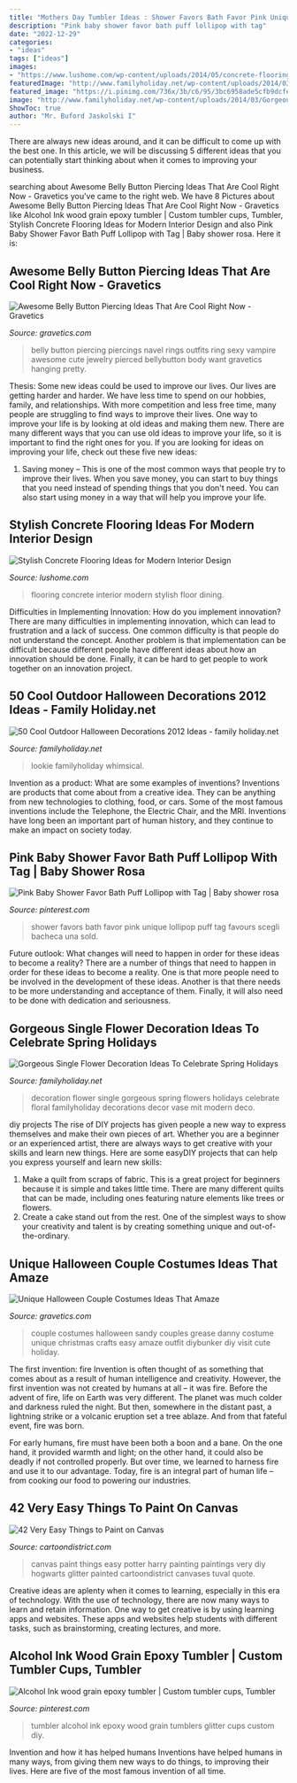 ```yaml
---
title: "Mothers Day Tumbler Ideas : Shower Favors Bath Favor Pink Unique Lollipop Puff Tag Favours Scegli Bacheca Una Sold"
description: "Pink baby shower favor bath puff lollipop with tag"
date: "2022-12-29"
categories:
- "ideas"
tags: ["ideas"]
images:
- "https://www.lushome.com/wp-content/uploads/2014/05/concrete-flooring-ideas-modern-interior-design-8.jpg"
featuredImage: "http://www.familyholiday.net/wp-content/uploads/2014/03/Gorgeous-Single-Flower-Decoration-Ideas-12.jpg"
featured_image: "https://i.pinimg.com/736x/3b/c6/95/3bc6958ade5cfb9dcfef23ac57283aca--unique-baby-shower-favors-pop-baby-showers.jpg"
image: "http://www.familyholiday.net/wp-content/uploads/2014/03/Gorgeous-Single-Flower-Decoration-Ideas-12.jpg"
ShowToc: true
author: "Mr. Buford Jaskolski I"
---
```



There are always new ideas around, and it can be difficult to come up with the best one. In this article, we will be discussing 5 different ideas that you can potentially start thinking about when it comes to improving your business.

	

		
searching about Awesome Belly Button Piercing Ideas That Are Cool Right Now - Gravetics you've came to the right web. We have 8 Pictures about Awesome Belly Button Piercing Ideas That Are Cool Right Now - Gravetics like Alcohol Ink wood grain epoxy tumbler | Custom tumbler cups, Tumbler, Stylish Concrete Flooring Ideas for Modern Interior Design and also Pink Baby Shower Favor Bath Puff Lollipop with Tag | Baby shower rosa. Here it is:
		
    
## Awesome Belly Button Piercing Ideas That Are Cool Right Now - Gravetics

<img loading=lazy src="https://www.gravetics.com/wp-content/uploads/2017/02/Hanging-Jewelry.jpg" onerror="this.onerror=null;this.src='https://tse2.mm.bing.net/th?id=OIP.C-0zDYEr8drpd2dZ-34iAAHaLG&amp;pid=15.1';" alt="Awesome Belly Button Piercing Ideas That Are Cool Right Now - Gravetics">

_Source: gravetics.com_

>belly button piercing piercings navel rings outfits ring sexy vampire awesome cute jewelry pierced bellybutton body want gravetics hanging pretty. 

	

Thesis: Some new ideas could be used to improve our lives.
Our lives are getting harder and harder. We have less time to spend on our hobbies, family, and relationships. With more competition and less free time, many people are struggling to find ways to improve their lives. One way to improve your life is by looking at old ideas and making them new. There are many different ways that you can use old ideas to improve your life, so it is important to find the right ones for you. If you are looking for ideas on improving your life, check out these five new ideas: 
1) Saving money – This is one of the most common ways that people try to improve their lives. When you save money, you can start to buy things that you need instead of spending things that you don't need. You can also start using money in a way that will help you improve your life.

    
## Stylish Concrete Flooring Ideas For Modern Interior Design

<img loading=lazy src="https://www.lushome.com/wp-content/uploads/2014/05/concrete-flooring-ideas-modern-interior-design-8.jpg" onerror="this.onerror=null;this.src='https://tse3.mm.bing.net/th?id=OIP.arV0islHRjv10eJvVQu19AHaFi&amp;pid=15.1';" alt="Stylish Concrete Flooring Ideas for Modern Interior Design">

_Source: lushome.com_

>flooring concrete interior modern stylish floor dining. 

	

Difficulties in Implementing Innovation: How do you implement innovation?
There are many difficulties in implementing innovation, which can lead to frustration and a lack of success. One common difficulty is that people do not understand the concept. Another problem is that implementation can be difficult because different people have different ideas about how an innovation should be done. Finally, it can be hard to get people to work together on an innovation project.

    
## 50 Cool Outdoor Halloween Decorations 2012 Ideas - Family Holiday.net

<img loading=lazy src="https://www.familyholiday.net/wp-content/uploads/2012/09/Cool-Outdoor-Halloween-Decorations-2012-Ideas_071.jpg" onerror="this.onerror=null;this.src='https://tse2.mm.bing.net/th?id=OIP.PngTQitkmm6-4lHV-4_EPwHaLe&amp;pid=15.1';" alt="50 Cool Outdoor Halloween Decorations 2012 Ideas - family holiday.net">

_Source: familyholiday.net_

>lookie familyholiday whimsical. 

	

Invention as a product: What are some examples of inventions?
Inventions are products that come about from a creative idea. They can be anything from new technologies to clothing, food, or cars. Some of the most famous inventions include the Telephone, the Electric Chair, and the MRI. Inventions have long been an important part of human history, and they continue to make an impact on society today.

    
## Pink Baby Shower Favor Bath Puff Lollipop With Tag | Baby Shower Rosa

<img loading=lazy src="https://i.pinimg.com/736x/3b/c6/95/3bc6958ade5cfb9dcfef23ac57283aca--unique-baby-shower-favors-pop-baby-showers.jpg" onerror="this.onerror=null;this.src='https://tse4.mm.bing.net/th?id=OIP.dNW4DLM2gLNfdr9hnpNaDgHaJ3&amp;pid=15.1';" alt="Pink Baby Shower Favor Bath Puff Lollipop with Tag | Baby shower rosa">

_Source: pinterest.com_

>shower favors bath favor pink unique lollipop puff tag favours scegli bacheca una sold. 

	

Future outlook: What changes will need to happen in order for these ideas to become a reality?
There are a number of things that need to happen in order for these ideas to become a reality. One is that more people need to be involved in the development of these ideas. Another is that there needs to be more understanding and acceptance of them. Finally, it will also need to be done with dedication and seriousness.

    
## Gorgeous Single Flower Decoration Ideas To Celebrate Spring Holidays

<img loading=lazy src="http://www.familyholiday.net/wp-content/uploads/2014/03/Gorgeous-Single-Flower-Decoration-Ideas-12.jpg" onerror="this.onerror=null;this.src='https://tse4.mm.bing.net/th?id=OIP.hEGpRA8FvR4oHAu2v3aQjgHaJ4&amp;pid=15.1';" alt="Gorgeous Single Flower Decoration Ideas To Celebrate Spring Holidays">

_Source: familyholiday.net_

>decoration flower single gorgeous spring flowers holidays celebrate floral familyholiday decorations decor vase mit modern deco. 

	

diy projects
The rise of DIY projects has given people a new way to express themselves and make their own pieces of art. Whether you are a beginner or an experienced artist, there are always ways to get creative with your skills and learn new things. Here are some easyDIY projects that can help you express yourself and learn new skills:
1) Make a quilt from scraps of fabric. This is a great project for beginners because it is simple and takes little time. There are many different quilts that can be made, including ones featuring nature elements like trees or flowers.
2) Create a cake stand out from the rest. One of the simplest ways to show your creativity and talent is by creating something unique and out-of-the-ordinary.

    
## Unique Halloween Couple Costumes Ideas That Amaze

<img loading=lazy src="https://www.gravetics.com/wp-content/uploads/2017/07/Danny-Sandy.jpg" onerror="this.onerror=null;this.src='https://tse1.mm.bing.net/th?id=OIP.sfxKLMWuxoqYbOCDiWhjdgHaJ4&amp;pid=15.1';" alt="Unique Halloween Couple Costumes Ideas That Amaze">

_Source: gravetics.com_

>couple costumes halloween sandy couples grease danny costume unique christmas crafts easy amaze outfit diybunker diy visit cute holiday. 

	

The first invention: fire
Invention is often thought of as something that comes about as a result of human intelligence and creativity. However, the first invention was not created by humans at all – it was fire.
Before the advent of fire, life on Earth was very different. The planet was much colder and darkness ruled the night. But then, somewhere in the distant past, a lightning strike or a volcanic eruption set a tree ablaze. And from that fateful event, fire was born.

For early humans, fire must have been both a boon and a bane. On the one hand, it provided warmth and light; on the other hand, it could also be deadly if not controlled properly. But over time, we learned to harness fire and use it to our advantage. Today, fire is an integral part of human life – from cooking our food to powering our industries.

    
## 42 Very Easy Things To Paint On Canvas

<img loading=lazy src="http://www.cartoondistrict.com/wp-content/uploads/2018/01/Easy-Things-to-Paint-on-Canvas40.jpg" onerror="this.onerror=null;this.src='https://tse3.mm.bing.net/th?id=OIP.KOWVc0WMEfenOXQyjIIGlgHaJ4&amp;pid=15.1';" alt="42 Very Easy Things to Paint on Canvas">

_Source: cartoondistrict.com_

>canvas paint things easy potter harry painting paintings very diy hogwarts glitter painted cartoondistrict canvases tuval quote. 

	

Creative ideas are aplenty when it comes to learning, especially in this era of technology. With the use of technology, there are now many ways to learn and retain information. One way to get creative is by using learning apps and websites. These apps and websites help students with different tasks, such as brainstorming, creating lectures, and more.

    
## Alcohol Ink Wood Grain Epoxy Tumbler | Custom Tumbler Cups, Tumbler

<img loading=lazy src="https://i.pinimg.com/736x/b3/38/60/b33860c3824dade3ebc2a6019fe541aa.jpg" onerror="this.onerror=null;this.src='https://tse4.mm.bing.net/th?id=OIP.d4AgH3I6R8av87htH_rxzAHaJ3&amp;pid=15.1';" alt="Alcohol Ink wood grain epoxy tumbler | Custom tumbler cups, Tumbler">

_Source: pinterest.com_

>tumbler alcohol ink epoxy wood grain tumblers glitter cups custom diy. 

	

Invention and how it has helped humans
Inventions have helped humans in many ways, from giving them new ways to do things, to improving their lives. Here are five of the most famous invention of all time.


